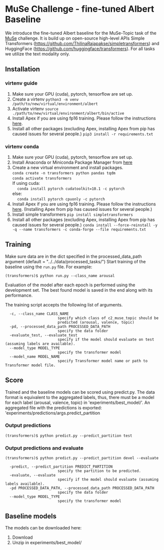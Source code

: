 # MuSe Challenge - fine-tuned Albert Baseline

We introduce the fine-tuned Albert baseline for the MuSe-Topic task of the [MuSe](https://www.muse-challenge.org/) challenge. 
It is build up on open-source high-level APIs Simple Transformers (https://github.com/ThilinaRajapakse/simpletransformers) and HuggingFace (https://github.com/huggingface/transformers). For all tasks we utilize the text modality only.


## Installation

### virtenv guide
1. Make sure your GPU (cuda), pytorch, tensorflow are set up. 
2. Create a virtenv 
`python3 -m venv /path/to/new/virtual/environment/albert`
3. Activate virtenv
`source ./path/to/new/virtual/environment/albert/bin/active`
4. Install Apex if you are using fp16 training. Please follow the instructions [here](https://github.com/NVIDIA/apex). 
5. Install all other packages (excluding Apex, installing Apex from pip has caused issues for several people.)
`pip3 install -r requirements.txt`

### virtenv conda
1. Make sure your GPU (cuda), pytorch, tensorflow are set up. 
2. Install Anaconda or Miniconda Package Manager from [here](https://www.anaconda.com/distribution/)
3. Create a new virtual environment and install packages.  
`conda create -n transformers python pandas tqdm`  
`conda activate transformers`  
If using cuda:  
&nbsp;&nbsp;&nbsp;&nbsp;`conda install pytorch cudatoolkit=10.1 -c pytorch`  
else:  
&nbsp;&nbsp;&nbsp;&nbsp;`conda install pytorch cpuonly -c pytorch`  
4. Install Apex if you are using fp16 training. Please follow the instructions [here](https://github.com/NVIDIA/apex). (Installing Apex from pip has caused issues for several people.)
5. Install simple transformers
`pip install simpletransformers` 
6. Install all other packages (excluding Apex, installing Apex from pip has caused issues for several people.)
`conda install --force-reinstall -y -q --name transformers -c conda-forge --file requirements.txt` 


## Training
Make sure data are in the dict specified in the processed_data_path argument (default = "../../data/processed_tasks/")
Start training of the baseline using the `run.py` file. For example:

```console
(transformers)$ python run.py --class_name arousal
```
Evaluation of the model after each epoch is performed using the development set. The best found model is saved in the end along with its performance.

The training script accepts the following list of arguments.

```
  -c, --class_name CLASS_NAME
                        specify which class of c2_muse_topic should be
                        predicted (arousal, valence, topic)
  -pd, --processed_data_path PROCESSED_DATA_PATH
                        specify the data folder
  -evaluate_test, --evaluate_test
                        specify if the model should evaluate on test (assuming labels are available).
  --model_type MODEL_TYPE
                        specify the transformer model
  --model_name MODEL_NAME
                        specify Transformer model name or path to Transformer model file.
```

## Score
Trained and the baseline models can be scored using predict.py. The data format is equivalent to the aggregated labels, thus, there must be a model for each label (arousal, valence, topic) in 'experiments/best_model/'. An aggregated file with the predictions is exported: 'experiments/predictions/args.predict_partition

### Output predictions
```console
(transformers)$ python predict.py --predict_partition test
```

### Output predictions and evaluate
```console
(transformers)$ python predict.py --predict_partition devel --evaluate
```

```
  -predict, --predict_partition PREDICT_PARTITION
                        specify the partition to be predicted.
  -evaluate, --evaluate
                        specify if the model should evaluate (assuming labels available).
  -pd PROCESSED_DATA_PATH, --processed_data_path PROCESSED_DATA_PATH
                        specify the data folder
  --model_type MODEL_TYPE
                        specify the transformer model
```

## Baseline models
The models can be downloaded here:

1. Download
2. Unzip in experiments/best_model/



